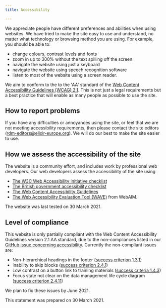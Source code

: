 ```yaml
---
title: Accessibility

---
```


We appreciate people have different preferences and abilities when using websites. We have tried to make the site easy to use and understand, no matter what technology or browsing method you are using. For example, you should be able to:

  * change colours, contrast levels and fonts
  * zoom in up to 300% without the text spilling off the screen
  * navigate the website using just a keyboard
  * navigate the website using speech recognition software
  * listen to most of the website using a screen reader.

We aim to conform to the to the 'AA' standard of the [Web Content Accessibility Guidelines (WCAG) 2.1](https://www.w3.org/TR/WCAG21/). This is not just a legal requirements but a best practice that will enable as many people as possible to use the site.

## How to report problems
If you have any difficulties or annoyances using the site, or feel that we are not meeting accessibility requirements, then please contact the site editors ([rdm-editors@elixir-europe.org](mailto:rdm-editors@elixir-europe.org)). We will do our best to make the site easier to use.

## How we assess the accessibility of the site
The website is a community effort, and includes work by professional web developers. Our web developers assess the accessibility of the site using:

  * [The W3C Web Accessibility Initiative checklist](https://www.w3.org/WAI/test-evaluate/preliminary/)
  * [The British government accessibility checklist](https://www.gov.uk/government/publications/doing-a-basic-accessibility-check-if-you-cant-do-a-detailed-one/doing-a-basic-accessibility-check-if-you-cant-do-a-detailed-one)
  * [The Web Content Accessibility Guidelines](https://www.w3.org/TR/WCAG21/)
  * [The Web Accessibility Evaluation Tool (WAVE)](https://wave.webaim.org/) from WebAIM.

The website was last tested on 30 March 2021.

## Level of compliance
This website is only partially compliant with the Web Content Accessibility Guidelines version 2.1 AA standard,  due to the non-compliances listed in our [GitHub issue concerning accessibility](https://github.com/elixir-europe/rdmkit/issues/484). Currently the non-compliant issues are:

  * Non-hierarchical headings in the footer ([success criterion 1.3.1](https://www.w3.org/WAI/WCAG21/Understanding/info-and-relationships))
  * Inability to skip blocks ([success criterion 2.4.1](https://www.w3.org/WAI/WCAG21/Understanding/bypass-blocks.html))
  * Low contrast on a button link to training materials ([success criteria 1.4.3](https://www.w3.org/WAI/WCAG21/Understanding/contrast-minimum.html))
  * Focus state not clear on the data management life cycle diagram ([success criterion 2.4.11](https://www.w3.org/WAI/WCAG22/Understanding/focus-appearance-minimum.html))

We plan to fix these issues by June 2021.

This statement was prepared on 30 March 2021.
